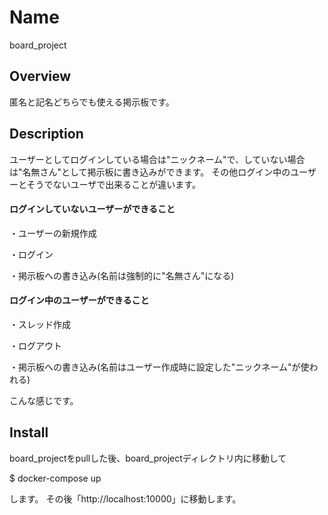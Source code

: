 # Name
board_project
## Overview
匿名と記名どちらでも使える掲示板です。

## Description
ユーザーとしてログインしている場合は"ニックネーム"で、していない場合は"名無さん"として掲示板に書き込みができます。
その他ログイン中のユーザーとそうでないユーザで出来ることが違います。

#### ログインしていないユーザーができること
<p>・ユーザーの新規作成</p>
<p>・ログイン</p>
<p>・掲示板への書き込み(名前は強制的に"名無さん"になる)</p>

#### ログイン中のユーザーができること
<p>・スレッド作成</p>
<p>・ログアウト</p>
<p>・掲示板への書き込み(名前はユーザー作成時に設定した"ニックネーム"が使われる)</p>

こんな感じです。

## Install
board_projectをpullした後、board_projectディレクトリ内に移動して
<p>$ docker-compose up</p>
します。
その後「http://localhost:10000」に移動します。
